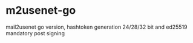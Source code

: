 # m2usenet-go
mail2usenet go version, hashtoken generation 24/28/32 bit and ed25519 mandatory post signing
